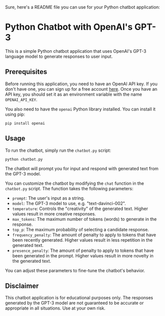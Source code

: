 Sure, here's a README file you can use for your Python chatbot application:

# Python Chatbot with OpenAI's GPT-3

This is a simple Python chatbot application that uses OpenAI's GPT-3 language model to generate responses to user input.

## Prerequisites

Before running this application, you need to have an OpenAI API key. If you don't have one, you can sign up for a free account [here](https://beta.openai.com/signup/). Once you have an API key, you should set it as an environment variable with the name `OPENAI_API_KEY`.

You also need to have the `openai` Python library installed. You can install it using pip:

```
pip install openai
```

## Usage

To run the chatbot, simply run the `chatbot.py` script:

```
python chatbot.py
```

The chatbot will prompt you for input and respond with generated text from the GPT-3 model.

You can customize the chatbot by modifying the `chat` function in the `chatbot.py` script. The function takes the following parameters:

- `prompt`: The user's input as a string.
- `model`: The GPT-3 model to use, e.g. "text-davinci-002".
- `temperature`: Controls the "creativity" of the generated text. Higher values result in more creative responses.
- `max_tokens`: The maximum number of tokens (words) to generate in the response.
- `top_p`: The maximum probability of selecting a candidate response.
- `frequency_penalty`: The amount of penalty to apply to tokens that have been recently generated. Higher values result in less repetition in the generated text.
- `presence_penalty`: The amount of penalty to apply to tokens that have been generated in the prompt. Higher values result in more novelty in the generated text.

You can adjust these parameters to fine-tune the chatbot's behavior.

## Disclaimer

This chatbot application is for educational purposes only. The responses generated by the GPT-3 model are not guaranteed to be accurate or appropriate in all situations. Use at your own risk.